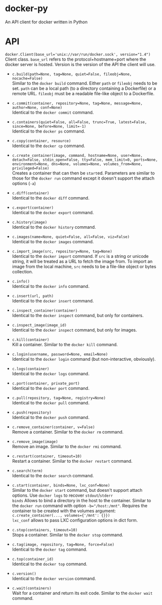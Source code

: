 docker-py
=========

An API client for docker written in Python

API
===

`docker.Client(base_url='unix://var/run/docker.sock', version="1.4")`  
Client class. `base_url` refers to the protocol+hostname+port where the docker
server is hosted. Version is the version of the API the client will use.

* `c.build(path=None, tag=None, quiet=False, fileobj=None, nocache=False)`  
Similar to the `docker build` command. Either `path` or `fileobj` needs to be
set. `path` can be a local path (to a directory containing a Dockerfile) or a
remote URL. `fileobj` must be a readable file-like object to a Dockerfile.

* `c.commit(container, repository=None, tag=None, message=None, author=None, conf=None)`  
Identical to the `docker commit` command.

* `c.containers(quiet=False, all=False, trunc=True, latest=False, since=None, before=None, limit=-1)`  
Identical to the `docker ps` command.

* `c.copy(container, resource)`  
Identical to the `docker cp` command.

* `c.create_container(image, command, hostname=None, user=None, detach=False, stdin_open=False, tty=False, mem_limit=0, ports=None, environment=None, dns=None, volumes=None, volumes_from=None, privileged=False)`  
Creates a container that can then be `start`ed. Parameters are similar to those
for the `docker run` command except it doesn't support the attach options
(`-a`)

* `c.diff(container)`  
Identical to the `docker diff` command.

* `c.export(container)`  
Identical to the `docker export` command.

* `c.history(image)`  
Identical to the `docker history` command.

* `c.images(name=None, quiet=False, all=False, viz=False)`  
Identical to the `docker images` command.

* `c.import_image(src, repository=None, tag=None)`  
Identical to the `docker import` command. If `src` is a string or unicode
string, it will be treated as a URL to fetch the image from. To import an image
from the local machine, `src` needs to be a file-like object or bytes
collection.

* `c.info()`  
Identical to the `docker info` command.

* `c.insert(url, path)`  
Identical to the `docker insert` command.

* `c.inspect_container(container)`  
Identical to the `docker inspect` command, but only for containers.

* `c.inspect_image(image_id)`  
Identical to the `docker inspect` command, but only for images.

* `c.kill(container)`  
Kill a container. Similar to the `docker kill` command.

* `c.login(username, password=None, email=None)`  
Identical to the `docker login` command (but non-interactive, obviously).

* `c.logs(container)`  
Identical to the `docker logs` command.

* `c.port(container, private_port)`  
Identical to the `docker port` command.

* `c.pull(repository, tag=None, registry=None)`  
Identical to the `docker pull` command.

* `c.push(repository)`  
Identical to the `docker push` command.

* `c.remove_container(container, v=False)`  
Remove a container. Similar to the `docker rm` command.

* `c.remove_image(image)`  
Remove an image. Similar to the `docker rmi` command.

* `c.restart(container, timeout=10)`  
Restart a container. Similar to the `docker restart` command.

* `c.search(term)`  
Identical to the `docker search` command.

* `c.start(container, binds=None, lxc_conf=None)`  
Similar to the `docker start` command, but doesn't support attach options.
Use `docker logs` to recover `stdout`/`stderr`  
`binds` Allows to bind a directory in the host to the container.
 Similar to the `docker run` command with option `-b="/host:/mnt"`.
Requires the container to be created with the volumes argument:
`c.create_container(..., volumes={'/mnt': {}})`  
`lxc_conf` allows to pass LXC configuration options in dict form.

* `c.stop(containers, timeout=10)`  
Stops a container. Similar to the `docker stop` command.

* `c.tag(image, repository, tag=None, force=False)`  
Identical to the `docker tag` command.

* `c.top(container_id)`  
Identical to the `docker top` command.

* `c.version()`  
Identical to the `docker version` command.

* `c.wait(containers)`  
Wait for a container and return its exit code. Similar to the `docker wait`
command.

